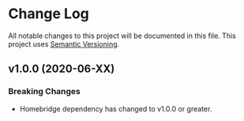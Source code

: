 # Change Log

All notable changes to this project will be documented in this file. This project uses [Semantic Versioning](https://semver.org/).

## v1.0.0 (2020-06-XX)

### Breaking Changes
* Homebridge dependency has changed to v1.0.0 or greater.

